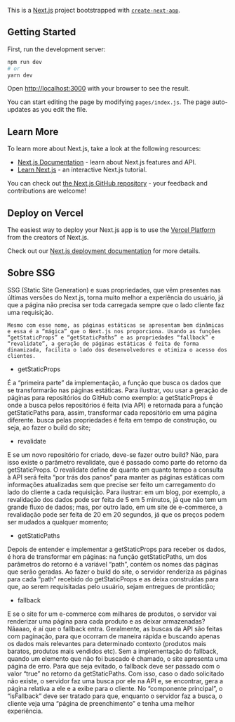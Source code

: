 This is a [Next.js](https://nextjs.org/) project bootstrapped with [`create-next-app`](https://github.com/vercel/next.js/tree/canary/packages/create-next-app).

## Getting Started

First, run the development server:

```bash
npm run dev
# or
yarn dev
```

Open [http://localhost:3000](http://localhost:3000) with your browser to see the result.

You can start editing the page by modifying `pages/index.js`. The page auto-updates as you edit the file.

## Learn More

To learn more about Next.js, take a look at the following resources:

- [Next.js Documentation](https://nextjs.org/docs) - learn about Next.js features and API.
- [Learn Next.js](https://nextjs.org/learn) - an interactive Next.js tutorial.

You can check out [the Next.js GitHub repository](https://github.com/vercel/next.js/) - your feedback and contributions are welcome!

## Deploy on Vercel

The easiest way to deploy your Next.js app is to use the [Vercel Platform](https://vercel.com/import?utm_medium=default-template&filter=next.js&utm_source=create-next-app&utm_campaign=create-next-app-readme) from the creators of Next.js.

Check out our [Next.js deployment documentation](https://nextjs.org/docs/deployment) for more details.

## Sobre SSG

SSG (Static Site Generation) e suas propriedades, que vêm presentes nas últimas versões do Next.js, torna muito melhor a experiência do usuário, já que a página não precisa ser toda carregada sempre que o lado cliente faz uma requisição.

````
Mesmo com esse nome, as páginas estáticas se apresentam bem dinâmicas e essa é a “mágica” que o Next.js nos proporciona. Usando as funções “getStaticProps” e “getStaticPaths” e as propriedades “fallback” e “revalidate”, a geração de páginas estáticas é feita de forma dinamizada, facilita o lado dos desenvolvedores e otimiza o acesso dos clientes.

````

- getStaticProps

É a “primeira parte” da implementação, a função que busca os dados que se transformarão nas páginas estáticas. Para ilustrar, vou usar a geração de páginas para repositórios do GitHub como exemplo: a getStaticProps é onde a busca pelos repositórios é feita (via API) e retornada para a função getStaticPaths para, assim, transformar cada repositório em uma página diferente. busca pelas propriedades é feita em tempo de construção, ou seja, ao fazer o build do site;

- revalidate

E se um novo repositório for criado, deve-se fazer outro build? Não, para isso existe o parâmetro revalidate, que é passado como parte do retorno da getStaticProps. O revalidate define de quanto em quanto tempo a consulta à API será feita “por trás dos panos” para manter as páginas estáticas com informações atualizadas sem que precise ser feito um carregamento do lado do cliente a cada requisição. Para ilustrar: em um blog, por exemplo, a revalidação dos dados pode ser feita de 5 em 5 minutos, já que não tem um grande fluxo de dados; mas, por outro lado, em um site de e-commerce, a revalidação pode ser feita de 20 em 20 segundos, já que os preços podem ser mudados a qualquer momento;

- getStaticPaths

Depois de entender e implementar a getStaticProps para receber os dados, é hora de transformar em páginas: na função getStaticPaths, um dos parâmetros do retorno é a variável “path”, contém os nomes das páginas que serão geradas. Ao fazer o build do site, o servidor renderiza as páginas para cada “path” recebido do getStaticProps e as deixa construídas para que, ao serem requisitadas pelo usuário, sejam entregues de prontidão;

- fallback

E se o site for um e-commerce com milhares de produtos, o servidor vai renderizar uma página para cada produto e as deixar armazenadas? Nãaaao, é aí que o fallback entra. Geralmente, as buscas da API são feitas com paginação, para que ocorram de maneira rápida e buscando apenas os dados mais relevantes para determinado contexto (produtos mais baratos, produtos mais vendidos etc). Sem a implementação do fallback, quando um elemento que não foi buscado é chamado, o site apresenta uma página de erro. Para que seja evitado, o fallback deve ser passado com o valor “true” no retorno da getStaticPaths. Com isso, caso o dado solicitado não existe, o servidor faz uma busca por ele na API e, se encontrar, gera a página relativa a ele e a exibe para o cliente. No “componente principal”, o “isFallback” deve ser tratado para que, enquanto o servidor faz a busca, o cliente veja uma “página de preenchimento” e tenha uma melhor experiência.